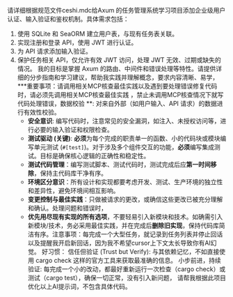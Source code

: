 请详细根据规范文件ceshi.mdc给Axum 的任务管理系统学习项目添加企业级用户认证、输入验证和鉴权机制。具体需求包括：
1. 使用 SQLite 和 SeaORM 建立用户表，与现有任务表关联。
2. 实现注册和登录 API，使用 JWT 进行认证。
3. 为 API 请求添加输入验证。
4. 保护任务相关 API，仅允许有效 JWT 访问，处理 JWT 无效、过期或缺失的情况。
我的目标是掌握 Axum 的路由、中间件和错误处理等特性。请提供详细的分步指南和学习建议，帮助我实践并理解概念，要求内容清晰、易学，***重要事项：请调用相关MCP核查最佳实践以及遇到要处理错误修复代码时，请必须先调用相关MCP核查最佳实践 ，禁止未调用MCP核查情况下就写代码处理错误，数据校验 **: 对来自外部（如用户输入、API 请求）的数据进行有效性校验。
    *   **安全意识**: 编写代码时，注意常见的安全漏洞，如注入、未授权访问等，进行必要的输入验证和权限检查。
    *   **测试驱动 (关键)**: **必须**为每个完成的职责单一的函数、小的代码块或模块编写单元测试 (`#[test]`)。对于涉及多个组件交互的功能，**必须**编写集成测试。目标是确保核心逻辑的正确性和稳定性。
    *   **测试代码管理**：编写测试脚本、测试代码时，测试完成后应**第一时间移除**，保持主代码库干净有序。
    *   **环境区分意识**：所有设计和实现都要考虑开发、测试、生产环境的独立性和差异性，避免环境间相互影响。
    *   **变更控制与最佳实践**：只做被请求的更改，或确信这些更改已被充分理解和确认。处理问题和错误时，
    *   **优先用尽现有实现的所有选项**，不要轻易引入新模块和技术。如确需引入新模块/技术，务必采用最佳实践，并在完成后**删除旧实现**，保持代码库简洁有序。注意事项：每完成一个大型任务，就记录到任务列表并停止回话以及提醒我开启新回话，因为我不希望cursor上下文太长导致你有AI幻觉。
好习惯：
信任但验证 (Trust but Verify): 与其依赖记忆，不如直接使用 cargo check 这样的官方工具来获取最准确的信息。
小步前进，持续验证: 每完成一个小的改动，都最好重新运行一次检查（cargo check）或测试（cargo test），确保一切正常，没有引入新问题，
请帮我根据此项目优化以上AI提示词，不包含具体代码。